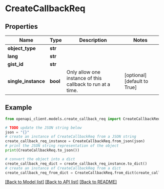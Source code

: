 # CreateCallbackReq


## Properties

Name | Type | Description | Notes
------------ | ------------- | ------------- | -------------
**object_type** | **str** |  | 
**lang** | **str** |  | 
**gist_id** | **str** |  | 
**single_instance** | **bool** | Only allow one instance of this callback to run at a time. | [optional] [default to True]

## Example

```python
from openapi_client.models.create_callback_req import CreateCallbackReq

# TODO update the JSON string below
json = "{}"
# create an instance of CreateCallbackReq from a JSON string
create_callback_req_instance = CreateCallbackReq.from_json(json)
# print the JSON string representation of the object
print(CreateCallbackReq.to_json())

# convert the object into a dict
create_callback_req_dict = create_callback_req_instance.to_dict()
# create an instance of CreateCallbackReq from a dict
create_callback_req_from_dict = CreateCallbackReq.from_dict(create_callback_req_dict)
```
[[Back to Model list]](../README.md#documentation-for-models) [[Back to API list]](../README.md#documentation-for-api-endpoints) [[Back to README]](../README.md)


